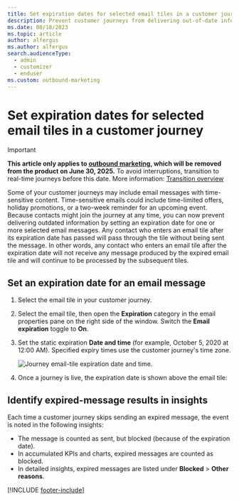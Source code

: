 ```yaml
---
title: Set expiration dates for selected email tiles in a customer journey
description: Prevent customer journeys from delivering out-of-date information by assigning an expiration date for email tiles.
ms.date: 08/18/2023
ms.topic: article
author: alfergus
ms.author: alfergus
search.audienceType: 
  - admin
  - customizer
  - enduser
ms.custom: outbound-marketing
---
```


# Set expiration dates for selected email tiles in a customer journey

> [!IMPORTANT]
> **This article only applies to [outbound marketing](user-guide.md), which will be removed from the product on June 30, 2025.** To avoid interruptions, transition to real-time journeys before this date. More information: [Transition overview](transition-overview.md)

Some of your customer journeys may include email messages with time-sensitive content. Time-sensitive emails could include time-limited offers, holiday promotions, or a two-week reminder for an upcoming event. Because contacts might join the journey at any time, you can now prevent delivering outdated information by setting an expiration date for one or more selected email messages. Any contact who enters an email tile after its expiration date has passed will pass through the tile without being sent the message. In other words, any contact who enters an email tile after the expiration date will not receive any message produced by the expired email tile and will continue to be processed by the subsequent tiles.

## Set an expiration date for an email message

1. Select the email tile in your customer journey.

2. Select the email tile, then open the **Expiration** category in the email properties pane on the right side of the window. Switch the **Email expiration** toggle to **On**.

3. Set the static expiration **Date and time** (for example, October 5, 2020 at 12:00 AM). Specified expiry times use the customer journey's time zone.

    ![Journey email-tile expiration date and time.](./media/email-expire-settings.png "Journey email-tile expiration date and time")

4. Once a journey is live, the expiration date is shown above the email tile:

## Identify expired-message results in insights

Each time a customer journey skips sending an expired message, the event is noted in the following insights:

- The message is counted as sent, but blocked (because of the expiration date).
- In accumulated KPIs and charts, expired messages are counted as blocked.
- In detailed insights, expired messages are listed under **Blocked** > **Other reasons**.

[!INCLUDE [footer-include](./includes/footer-banner.md)]
